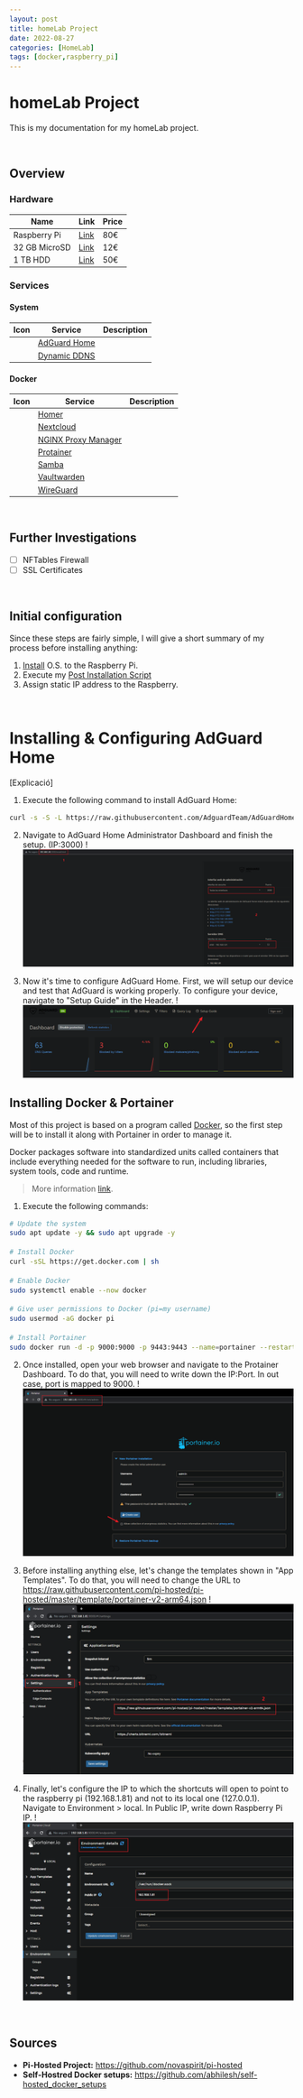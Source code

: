 ```yaml
---
layout: post
title: homeLab Project
date: 2022-08-27
categories: [HomeLab]
tags: [docker,raspberry_pi]
---
```

# homeLab Project
This is my documentation for my homeLab project.

<br/>

## Overview
### Hardware
| Name | Link | Price |
| --- | --- | --- |
| Raspberry Pi | [Link](https://www.raspberrypi.com/products/raspberry-pi-400/) | 80€ |
| 32 GB MicroSD | [Link](https://www.amazon.es/Gigastone-gs-2in1600-tarjeta-memoria-adaptador/dp/B01N7DE9VG/ref=sr_1_3_sspa?keywords=32gb+micro+sd&qid=1661711836&sprefix=32gb+mi%2Caps%2C133&sr=8-3-spons&psc=1&spLa=ZW5jcnlwdGVkUXVhbGlmaWVyPUEyMFRQMFY0VTVZT1JFJmVuY3J5cHRlZElkPUEwMjAwNzk0VjlTN0lYWVBZWDBCJmVuY3J5cHRlZEFkSWQ9QTAzMzA1NDkxVklRV1JPQkg0MUFNJndpZGdldE5hbWU9c3BfYXRmJmFjdGlvbj1jbGlja1JlZGlyZWN0JmRvTm90TG9nQ2xpY2s9dHJ1ZQ==) | 12€ |
| 1 TB HDD | [Link](https://www.amazon.es/WD-Elements-Disco-Externo-port%C3%A1til/dp/B06VVS7S94/ref=sr_1_omk_6?keywords=disco+duro+1tb&qid=1661715026&sr=8-6)| 50€ |


### Services
#### System
| Icon | Service | Description |
| --- | --- | --- |
| | [AdGuard Home](https://github.com/AdguardTeam/AdGuardHome) | |
| | [Dynamic DDNS](https://www.youtube.com/watch?v=rI-XxnyWFnM&ab_channel=NetworkChuck) | |

#### Docker
| Icon | Service | Description |
| --- | --- | --- |
| | [Homer](https://github.com/bastienwirtz/homer) | |
| | [Nextcloud](https://github.com/nextcloud/docker) | |
| | [NGINX Proxy Manager](https://github.com/NginxProxyManager/nginx-proxy-manager) | |
| | [Protainer](https://www.portainer.io/) | |
| | [Samba](https://hub.docker.com/r/dperson/samba) | |
| | [Vaultwarden](https://github.com/dani-garcia/vaultwarden) | |
| | [WireGuard](https://github.com/WeeJeWel/wg-easy) | |

<br/>

## Further Investigations
- [ ] NFTables Firewall
- [ ] SSL Certificates

<br/>

## Initial configuration
Since these steps are fairly simple, I will give a short summary of my process before installing anything:
1. [Install](https://youtu.be/y45hsd2AOpw) O.S. to the Raspberry Pi.
2. Execute my [Post Installation Script](https://notes.impulsado.org/posts/Post_Installation_Script_Debian_Ubuntu/)
3. Assign static IP address to the Raspberry.

<br/>

# Installing & Configuring AdGuard Home
[Explicació]

1. Execute the following command to install AdGuard Home:
```bash
curl -s -S -L https://raw.githubusercontent.com/AdguardTeam/AdGuardHome/master/scripts/install.sh | sh -s -- -v
```
2. Navigate to AdGuard Home Administrator Dashboard and finish the setup. (IP:3000)
!![Photo](/assets/img/Photos/Snipaste_2022-08-29_21-04-38.png)

3. Now it's time to configure AdGuard Home. First, we will setup our device and test that AdGuard is working properly.
To configure your device, navigate to "Setup Guide" in the Header.
!![Photo](/assets/img/Photos/Snipaste_2022-08-29_21-17-02.png)

## Installing Docker & Portainer
Most of this project is based on a program called [Docker](https://www.docker.com/), so the first step will be to install it along with Portainer in order to manage it. 

Docker packages software into standardized units called containers that include everything needed for the software to run, including libraries, system tools, code and runtime.
> More information [link](https://docs.docker.com/get-docker/).

1. Execute the following commands:
```bash
# Update the system
sudo apt update -y && sudo apt upgrade -y

# Install Docker
curl -sSL https://get.docker.com | sh

# Enable Docker
sudo systemctl enable --now docker

# Give user permissions to Docker (pi=my username)
sudo usermod -aG docker pi

# Install Portainer
sudo docker run -d -p 9000:9000 -p 9443:9443 --name=portainer --restart=always -v /var/run/docker.sock:/var/run/docker.sock -v portainer_data:/data portainer/portainer-ce:latest
```

2. Once installed, open your web browser and navigate to the Protainer Dashboard. 
To do that, you will need to write down the IP:Port. In out case, port is mapped to 9000.
!![Photo](/assets/img/Photos/Snipaste_2022-08-28_22-13-53.png)

3. Before installing anything else, let's change the templates shown in "App Templates".
To do that, you will need to change the URL to https://raw.githubusercontent.com/pi-hosted/pi-hosted/master/template/portainer-v2-arm64.json
!![Photo](/assets/img/Photos/Snipaste_2022-08-28_22-23-28.png)

4. Finally, let's configure the IP to which the shortcuts will open to point to the raspberry pi (192.168.1.81) and not to its local one (127.0.0.1).
Navigate to Environment > local. In Public IP, write down Raspberry Pi IP.
!![Photo](/assets/img/Photos/Snipaste_2022-08-29_07-05-41.png)

<br/>

## Sources
- **Pi-Hosted Project:** https://github.com/novaspirit/pi-hosted
- **Self-Hostred Docker setups:** https://github.com/abhilesh/self-hosted_docker_setups